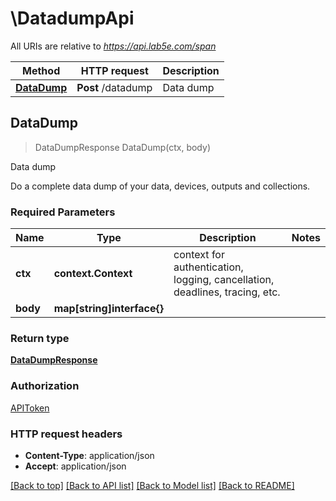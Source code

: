 # \DatadumpApi

All URIs are relative to *https://api.lab5e.com/span*

Method | HTTP request | Description
------------- | ------------- | -------------
[**DataDump**](DatadumpApi.md#DataDump) | **Post** /datadump | Data dump



## DataDump

> DataDumpResponse DataDump(ctx, body)

Data dump

Do a complete data dump of your data, devices, outputs and collections.

### Required Parameters


Name | Type | Description  | Notes
------------- | ------------- | ------------- | -------------
**ctx** | **context.Context** | context for authentication, logging, cancellation, deadlines, tracing, etc.
**body** | **map[string]interface{}**|  | 

### Return type

[**DataDumpResponse**](DataDumpResponse.md)

### Authorization

[APIToken](../README.md#APIToken)

### HTTP request headers

- **Content-Type**: application/json
- **Accept**: application/json

[[Back to top]](#) [[Back to API list]](../README.md#documentation-for-api-endpoints)
[[Back to Model list]](../README.md#documentation-for-models)
[[Back to README]](../README.md)

